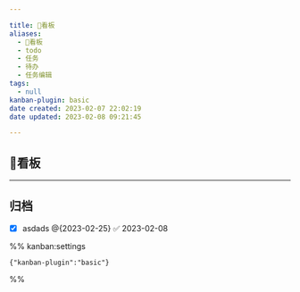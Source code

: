 ```yaml
---

title: 🔲看板
aliases:
  - 🔲看板
  - todo
  - 任务
  - 待办
  - 任务编辑
tags:
  - null
kanban-plugin: basic
date created: 2023-02-07 22:02:19
date updated: 2023-02-08 09:21:45

---
```


## 🔲看板



***

## 归档

- [x] asdads @{2023-02-25} ✅ 2023-02-08

%% kanban:settings
```
{"kanban-plugin":"basic"}
```
%%